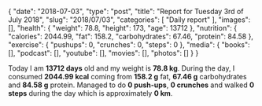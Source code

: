 {
    "date": "2018-07-03",
    "type": "post",
    "title": "Report for Tuesday 3rd of July 2018",
    "slug": "2018\/07\/03",
    "categories": [
        "Daily report"
    ],
    "images": [],
    "health": {
        "weight": 78.8,
        "height": 173,
        "age": 13712
    },
    "nutrition": {
        "calories": 2044.99,
        "fat": 158.2,
        "carbohydrates": 67.46,
        "protein": 84.58
    },
    "exercise": {
        "pushups": 0,
        "crunches": 0,
        "steps": 0
    },
    "media": {
        "books": [],
        "podcast": [],
        "youtube": [],
        "movies": [],
        "photos": []
    }
}

Today I am <strong>13712 days</strong> old and my weight is <strong>78.8 kg</strong>. During the day, I consumed <strong>2044.99 kcal</strong> coming from <strong>158.2 g</strong> fat, <strong>67.46 g</strong> carbohydrates and <strong>84.58 g</strong> protein. Managed to do <strong>0 push-ups</strong>, <strong>0 crunches</strong> and walked <strong>0 steps</strong> during the day which is approximately <strong>0 km</strong>.